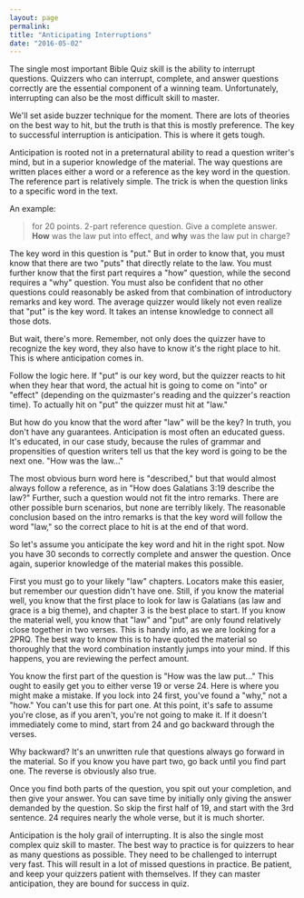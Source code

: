 ```yaml
---
layout: page
permalink: 
title: "Anticipating Interruptions"
date: "2016-05-02"
---
```


The single most important Bible Quiz skill is the ability to interrupt questions. Quizzers who can interrupt, complete, and answer questions correctly are the essential component of a winning team. Unfortunately, interrupting can also be the most difficult skill to master.

We'll set aside buzzer technique for the moment. There are lots of theories on the best way to hit, but the truth is that this is mostly preference. The key to successful interruption is anticipation. This is where it gets tough.

Anticipation is rooted not in a preternatural ability to read a question writer's mind, but in a superior knowledge of the material. The way questions are written places either a word or a reference as the key word in the question. The reference part is relatively simple. The trick is when the question links to a specific word in the text.

An example:

> for 20 points. 2-part reference question. Give a complete answer. **How** was the law put into effect, and **why** was the law put in charge?

The key word in this question is "put." But in order to know that, you must know that there are two "puts" that directly relate to the law. You must further know that the first part requires a "how" question, while the second requires a "why" question. You must also be confident that no other questions could reasonably be asked from that combination of introductory remarks and key word. The average quizzer would likely not even realize that "put" is the key word. It takes an intense knowledge to connect all those dots.

But wait, there's more. Remember, not only does the quizzer have to recognize the key word, they also have to know it's the right place to hit. This is where anticipation comes in.

Follow the logic here. If "put" is our key word, but the quizzer reacts to hit when they hear that word, the actual hit is going to come on "into" or "effect" (depending on the quizmaster's reading and the quizzer's reaction time). To actually hit on "put" the quizzer must hit at "law."

But how do you know that the word after "law" will be the key? In truth, you don't have any guarantees. Anticipation is most often an educated guess. It's educated, in our case study, because the rules of grammar and propensities of question writers tell us that the key word is going to be the next one. "How was the law..."

The most obvious burn word here is "described," but that would almost always follow a reference, as in "How does Galatians 3:19 describe the law?" Further, such a question would not fit the intro remarks. There are other possible burn scenarios, but none are terribly likely. The reasonable conclusion based on the intro remarks is that the key word will follow the word "law," so the correct place to hit is at the end of that word.

So let's assume you anticipate the key word and hit in the right spot. Now you have 30 seconds to correctly complete and answer the question. Once again, superior knowledge of the material makes this possible.

First you must go to your likely "law" chapters. Locators make this easier, but remember our question didn't have one. Still, if you know the material well, you know that the first place to look for law is Galatians (as law and grace is a big theme), and chapter 3 is the best place to start. If you know the material well, you know that "law" and "put" are only found relatively close together in two verses. This is handy info, as we are looking for a 2PRQ. The best way to know this is to have quoted the material so thoroughly that the word combination instantly jumps into your mind. If this happens, you are reviewing the perfect amount.

You know the first part of the question is "How was the law put..." This ought to easily get you to either verse 19 or verse 24. Here is where you might make a mistake. If you lock into 24 first, you've found a "why," not a "how." You can't use this for part one. At this point, it's safe to assume you're close, as if you aren't, you're not going to make it. If it doesn't immediately come to mind, start from 24 and go backward through the verses.

Why backward? It's an unwritten rule that questions always go forward in the material. So if you know you have part two, go back until you find part one. The reverse is obviously also true.

Once you find both parts of the question, you spit out your completion, and then give your answer. You can save time by initially only giving the answer demanded by the question. So skip the first half of 19, and start with the 3rd sentence. 24 requires nearly the whole verse, but it is much shorter.

Anticipation is the holy grail of interrupting. It is also the single most complex quiz skill to master. The best way to practice is for quizzers to hear as many questions as possible. They need to be challenged to interrupt very fast. This will result in a lot of missed questions in practice. Be patient, and keep your quizzers patient with themselves. If they can master anticipation, they are bound for success in quiz.
